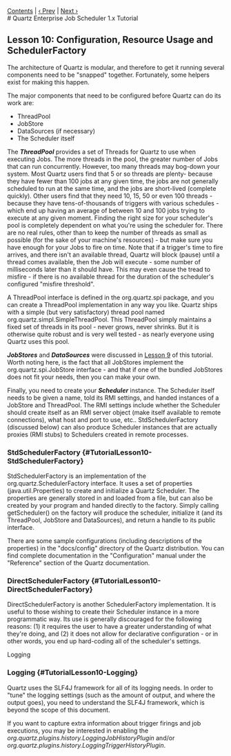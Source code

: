 <div class="secNavPanel"><a href="./">Contents</a> | <a href="/documentation/quartz-1.8.6/tutorials/TutorialLesson09">&lsaquo;&nbsp;Prev</a> | <a href="/documentation/quartz-1.8.6/tutorials/TutorialLesson11">Next&nbsp;&rsaquo;</a></div>
# Quartz Enterprise Job Scheduler 1.x Tutorial

## Lesson 10: Configuration, Resource Usage and SchedulerFactory

The architecture of Quartz is modular, and therefore to get it running several components need to be "snapped"
together. Fortunately, some helpers exist for making this happen.

The major components that need to be configured before Quartz can do its work are:

+ ThreadPool
+ JobStore
+ DataSources (if necessary)
+ The Scheduler itself

The ***ThreadPool*** provides a set of Threads for Quartz to use when executing Jobs. The more threads
in the pool, the greater number of Jobs that can run concurrently. However, too many threads may bog-down your system.
Most Quartz users find that 5 or so threads are plenty- because they have fewer than 100 jobs at any given time, the
jobs are not generally scheduled to run at the same time, and the jobs are short-lived (complete quickly). Other users
find that they need 10, 15, 50 or even 100 threads - because they have tens-of-thousands of triggers with various
schedules - which end up having an average of between 10 and 100 jobs trying to execute at any given moment. Finding the
right size for your scheduler's pool is completely dependent on what you're using the scheduler for. There are no real
rules, other than to keep the number of threads as small as possible (for the sake of your machine's resources) - but
make sure you have enough for your Jobs to fire on time. Note that if a trigger's time to fire arrives, and there isn't
an available thread, Quartz will block (pause) until a thread comes available, then the Job will execute - some number
of milliseconds later than it should have. This may even cause the tread to misfire - if there is no available thread
for the duration of the scheduler's configured "misfire threshold".

A ThreadPool interface is defined in the org.quartz.spi package, and you can create a ThreadPool implementation
in any way you like. Quartz ships with a simple (but very satisfactory) thread pool named
org.quartz.simpl.SimpleThreadPool. This ThreadPool simply maintains a fixed set of threads in its pool - never grows,
never shrinks. But it is otherwise quite robust and is very well tested - as nearly everyone using Quartz uses this
pool.

***JobStores*** and ***DataSources*** were discussed in <a href="/documentation/quartz-1.8.6/tutorials/TutorialLesson09"
    title="Tutorial Lesson 9">Lesson 9</a> of this tutorial. Worth noting here, is the fact that all JobStores implement
the org.quartz.spi.JobStore interface - and that if one of the bundled JobStores does not fit your needs, then you can
make your own.

Finally, you need to create your ***Scheduler*** instance. The Scheduler itself needs to be given a
name, told its RMI settings, and handed instances of a JobStore and ThreadPool. The RMI settings include whether the
Scheduler should create itself as an RMI server object (make itself available to remote connections), what host and port
to use, etc.. StdSchedulerFactory (discussed below) can also produce Scheduler instances that are actually proxies (RMI
stubs) to Schedulers created in remote processes.

### StdSchedulerFactory {#TutorialLesson10-StdSchedulerFactory}

StdSchedulerFactory is an implementation of the org.quartz.SchedulerFactory interface. It uses a set of
properties (java.util.Properties) to create and initialize a Quartz Scheduler. The properties are generally stored in
and loaded from a file, but can also be created by your program and handed directly to the factory. Simply calling
getScheduler() on the factory will produce the scheduler, initialize it (and its ThreadPool, JobStore and DataSources),
and return a handle to its public interface.

There are some sample configurations (including descriptions of the properties) in the "docs/config" directory of
the Quartz distribution. You can find complete documentation in the "Configuration" manual under the "Reference" section
of the Quartz documentation.

### DirectSchedulerFactory {#TutorialLesson10-DirectSchedulerFactory}

DirectSchedulerFactory is another SchedulerFactory implementation. It is useful to those wishing to create their
Scheduler instance in a more programmatic way. Its use is generally discouraged for the following reasons: (1) it
requires the user to have a greater understanding of what they're doing, and (2) it does not allow for declarative
configuration - or in other words, you end up hard-coding all of the scheduler's settings.

Logging

### Logging {#TutorialLesson10-Logging}
Quartz uses the SLF4J framework for all of its logging needs.  In order to "tune" the logging settings 
(such as the amount of output, and where the output goes), you need to understand the SLF4J framework, which is
beyond the scope of this document.

If you want to capture extra information about trigger firings and job executions, you may be interested
in enabling the *org.quartz.plugins.history.LoggingJobHistoryPlugin* and/or 
*org.quartz.plugins.history.LoggingTriggerHistoryPlugin*.



